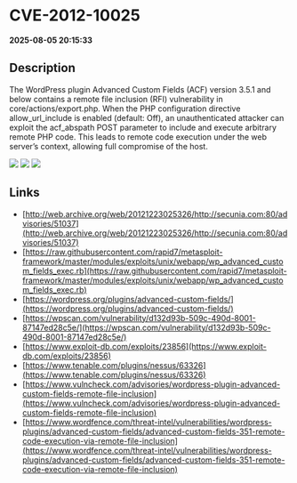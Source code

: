 # CVE-2012-10025

**2025-08-05 20:15:33**

## Description
The WordPress plugin Advanced Custom Fields (ACF) version 3.5.1 and below contains a remote file inclusion (RFI) vulnerability in core/actions/export.php. When the PHP configuration directive allow_url_include is enabled (default: Off), an unauthenticated attacker can exploit the acf_abspath POST parameter to include and execute arbitrary remote PHP code. This leads to remote code execution under the web server’s context, allowing full compromise of the host.

![](https://img.shields.io/static/v1?label=Score&message=10.0&color=red)
![](https://img.shields.io/static/v1?label=Severity&message=CRITICAL&color=red)
![](https://img.shields.io/static/v1?label=CWE&message=RFI&color=green)

## Links
- [http://web.archive.org/web/20121223025326/http://secunia.com:80/advisories/51037](http://web.archive.org/web/20121223025326/http://secunia.com:80/advisories/51037)
- [https://raw.githubusercontent.com/rapid7/metasploit-framework/master/modules/exploits/unix/webapp/wp_advanced_custom_fields_exec.rb](https://raw.githubusercontent.com/rapid7/metasploit-framework/master/modules/exploits/unix/webapp/wp_advanced_custom_fields_exec.rb)
- [https://wordpress.org/plugins/advanced-custom-fields/](https://wordpress.org/plugins/advanced-custom-fields/)
- [https://wpscan.com/vulnerability/d132d93b-509c-490d-8001-87147ed28c5e/](https://wpscan.com/vulnerability/d132d93b-509c-490d-8001-87147ed28c5e/)
- [https://www.exploit-db.com/exploits/23856](https://www.exploit-db.com/exploits/23856)
- [https://www.tenable.com/plugins/nessus/63326](https://www.tenable.com/plugins/nessus/63326)
- [https://www.vulncheck.com/advisories/wordpress-plugin-advanced-custom-fields-remote-file-inclusion](https://www.vulncheck.com/advisories/wordpress-plugin-advanced-custom-fields-remote-file-inclusion)
- [https://www.wordfence.com/threat-intel/vulnerabilities/wordpress-plugins/advanced-custom-fields/advanced-custom-fields-351-remote-code-execution-via-remote-file-inclusion](https://www.wordfence.com/threat-intel/vulnerabilities/wordpress-plugins/advanced-custom-fields/advanced-custom-fields-351-remote-code-execution-via-remote-file-inclusion)
